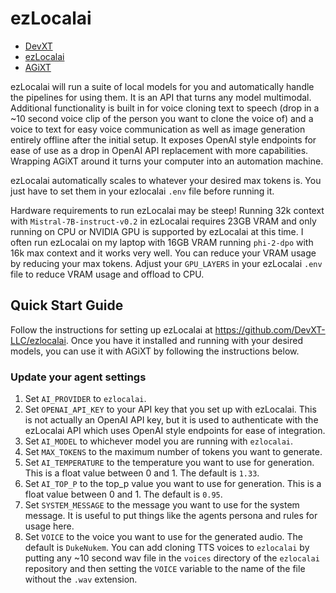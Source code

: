 # ezLocalai

- [DevXT](https://devxt.com)
- [ezLocalai](https://github.com/DevXT-LLC/ezlocalai)
- [AGiXT](https://github.com/Josh-XT/AGiXT)

ezLocalai will run a suite of local models for you and automatically handle the pipelines for using them. It is an API that turns any model multimodal. Additional functionality is built in for voice cloning text to speech (drop in a ~10 second voice clip of the person you want to clone the voice of) and a voice to text for easy voice communication as well as image generation entirely offline after the initial setup. It exposes OpenAI style endpoints for ease of use as a drop in OpenAI API replacement with more capabilities. Wrapping AGiXT around it turns your computer into an automation machine.

ezLocalai automatically scales to whatever your desired max tokens is. You just have to set them in your ezlocalai `.env` file before running it.

Hardware requirements to run ezLocalai may be steep! Running 32k context with `Mistral-7B-instruct-v0.2` in ezLocalai requires 23GB VRAM and only running on CPU or NVIDIA GPU is supported by ezLocalai at this time. I often run ezLocalai on my laptop with 16GB VRAM running `phi-2-dpo` with 16k max context and it works very well. You can reduce your VRAM usage by reducing your max tokens. Adjust your `GPU_LAYERS` in your ezLocalai `.env` file to reduce VRAM usage and offload to CPU.

## Quick Start Guide

Follow the instructions for setting up ezLocalai at <https://github.com/DevXT-LLC/ezlocalai>. Once you have it installed and running with your desired models, you can use it with AGiXT by following the instructions below.

### Update your agent settings

1. Set `AI_PROVIDER` to `ezlocalai`.
2. Set `OPENAI_API_KEY` to your API key that you set up with ezLocalai. This is not actually an OpenAI API key, but it is used to authenticate with the ezLocalai API which uses OpenAI style endpoints for ease of integration.
3. Set `AI_MODEL` to whichever model you are running with `ezlocalai`.
4. Set `MAX_TOKENS` to the maximum number of tokens you want to generate.
5. Set `AI_TEMPERATURE` to the temperature you want to use for generation. This is a float value between 0 and 1. The default is `1.33`.
6. Set `AI_TOP_P` to the top_p value you want to use for generation. This is a float value between 0 and 1. The default is `0.95`.
7. Set `SYSTEM_MESSAGE` to the message you want to use for the system message. It is useful to put things like the agents persona and rules for usage here.
8. Set `VOICE` to the voice you want to use for the generated audio. The default is `DukeNukem`. You can add cloning TTS voices to `ezlocalai` by putting any ~10 second wav file in the `voices` directory of the `ezlocalai` repository and then setting the `VOICE` variable to the name of the file without the `.wav` extension.
